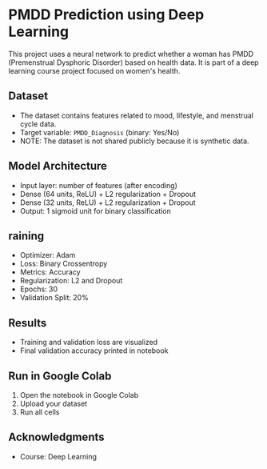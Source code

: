 # PMDD Prediction using Deep Learning

This project uses a neural network to predict whether a woman has PMDD (Premenstrual Dysphoric Disorder) based on health data. It is part of a deep learning course project focused on women's health.

## Dataset

- The dataset contains features related to mood, lifestyle, and menstrual cycle data.
- Target variable: `PMDD_Diagnosis` (binary: Yes/No)
- NOTE: The dataset is not shared publicly because it is synthetic data.

## Model Architecture

- Input layer: number of features (after encoding)
- Dense (64 units, ReLU) + L2 regularization + Dropout
- Dense (32 units, ReLU) + L2 regularization + Dropout
- Output: 1 sigmoid unit for binary classification

## raining

- Optimizer: Adam
- Loss: Binary Crossentropy
- Metrics: Accuracy
- Regularization: L2 and Dropout
- Epochs: 30
- Validation Split: 20%

## Results

- Training and validation loss are visualized
- Final validation accuracy printed in notebook

## Run in Google Colab

1. Open the notebook in Google Colab
2. Upload your dataset
3. Run all cells

## Acknowledgments

- Course: Deep Learning 
